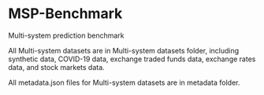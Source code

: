 # MSP-Benchmark
Multi-system prediction benchmark


All Multi-system datasets are in Multi-system datasets folder, including synthetic data, COVID-19 data, exchange traded funds data, exchange rates data, and stock markets data.

All metadata.json files for Multi-system datasets are in metadata folder.
